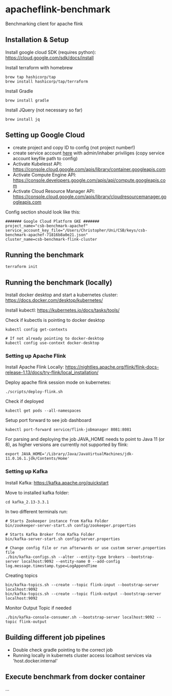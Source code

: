 # apacheflink-benchmark
Benchmarking client for apache flink

## Installation & Setup

Install google cloud SDK (requires python):
https://cloud.google.com/sdk/docs/install

Install terraform with homebrew
```
brew tap hashicorp/tap
brew install hashicorp/tap/terraform
```

Install Gradle
```
brew install gradle
```

Install JQuery (not necessary so far)
```
brew install jq
```

## Setting up Google Cloud

- create project and copy ID to config (not project number!)
- create service account [here](https://console.cloud.google.com/iam-admin/serviceaccounts) with admin/inhaber priviliges (copy service account keyfile path to config)
- Activate Kubelesst API: https://console.cloud.google.com/apis/library/container.googleapis.com
- Activate Compute Engine API: https://console.developers.google.com/apis/api/compute.googleapis.com
- Activate Cloud Resource Manager API: https://console.cloud.google.com/apis/library/cloudresourcemanager.googleapis.com

Config section should look like this:
```
####### Google Cloud Platform GKE #######
project_name="csb-benchmark-apachef"
service_account_key_file="/Users/Christopher/Uni/CSB/keys/csb-benchmark-apachef-71816b8a0e21.json"
cluster_name=csb-benchmark-flink-cluster
```

## Running the benchmark

```
terraform init
```

## Running the benchmark (locally)

Install docker desktop and start a kubernetes cluster: https://docs.docker.com/desktop/kubernetes/

Install kubectl: https://kubernetes.io/docs/tasks/tools/

Check if kubectls is pointing to docker desktop
```
kubectl config get-contexts

# If not already pointing to docker-desktop
kubectl config use-context docker-desktop
```

### Setting up Apache Flink

Install Apache Flink Locally: https://nightlies.apache.org/flink/flink-docs-release-1.13/docs/try-flink/local_installation/

Deploy apache flink session mode on kubernetes:
```
./scripts/deploy-flink.sh
```

Check if deployed
```
kubectl get pods --all-namespaces
```

Setup port forward to see job dashboard
```
kubectl port-forward service/flink-jobmanager 8081:8081
```

For parsing and deploying the job JAVA_HOME needs to point to Java 11 (or 8), as higher versions are currently not supported by flink:
```
export JAVA_HOME='/Library/Java/JavaVirtualMachines/jdk-11.0.16.1.jdk/Contents/Home'
``` 

### Setting up Kafka

Install Kafka: https://kafka.apache.org/quickstart

Move to installed kafka folder:
```
cd kafka_2.13-3.3.1
```

In two different terminals run:

```
# Starts Zookeeper instance from Kafka Folder
bin/zookeeper-server-start.sh config/zookeeper.properties
```

```
# Starts Kafka Broker from Kafka Folder
bin/kafka-server-start.sh config/server.properties
```

```
# Change config file or run afterwards or use custom server.properties file
./bin/kafka-configs.sh --alter --entity-type brokers --bootstrap-server localhost:9092 --entity-name 0 --add-config log.message.timestamp.type=LogAppendTime
```

Creating topics
```
bin/kafka-topics.sh --create --topic flink-input --bootstrap-server localhost:9092
bin/kafka-topics.sh --create --topic flink-output --bootstrap-server localhost:9092
```

Monitor Output Topic if needed
```
./bin/kafka-console-consumer.sh --bootstrap-server localhost:9092 --topic flink-output
```

## Building different job pipelines

- Double check gradle pointing to the correct job
- Running locally in kubernets cluster access localhost services via 'host.docker.internal'

## Execute benchmark from docker container
...